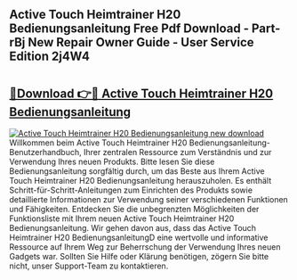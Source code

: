 ## Active Touch Heimtrainer H20 Bedienungsanleitung Free Pdf Download - Part-rBj New Repair Owner Guide - User Service Edition 2j4W4

# <h2><a href="http://df4i7ob.blite.top/?on=Active+Touch+Heimtrainer+H20+Bedienungsanleitung">🔗Download 👉🔴 Active Touch Heimtrainer H20 Bedienungsanleitung</a></h2>

[![Active Touch Heimtrainer H20 Bedienungsanleitung new download](https://i.imgur.com/lujVjoI.png)](http://df4i7ob.blite.top/?on=Active+Touch+Heimtrainer+H20+Bedienungsanleitung)
Willkommen beim Active Touch Heimtrainer H20 Bedienungsanleitung-Benutzerhandbuch, Ihrer zentralen Ressource zum Verständnis und zur Verwendung Ihres neuen Produkts. Bitte lesen Sie diese Bedienungsanleitung sorgfältig durch, um das Beste aus Ihrem Active Touch Heimtrainer H20 Bedienungsanleitung herauszuholen. Es enthält Schritt-für-Schritt-Anleitungen zum Einrichten des Produkts sowie detaillierte Informationen zur Verwendung seiner verschiedenen Funktionen und Fähigkeiten. Entdecken Sie die unbegrenzten Möglichkeiten der Funktionsliste mit Ihrem neuen Active Touch Heimtrainer H20 Bedienungsanleitung. Wir gehen davon aus, dass das Active Touch Heimtrainer H20 BedienungsanleitungD eine wertvolle und informative Ressource auf Ihrem Weg zur Beherrschung der Verwendung Ihres neuen Gadgets war. Sollten Sie Hilfe oder Klärung benötigen, zögern Sie bitte nicht, unser Support-Team zu kontaktieren.
